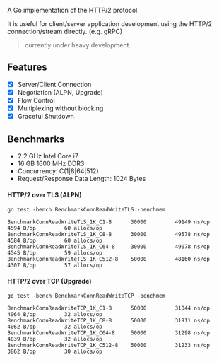 
A Go implementation of the HTTP/2 protocol.

It is useful for client/server application development using the HTTP/2 connection/stream directly. (e.g. gRPC)

> currently under heavy development.

## Features

- [x] Server/Client Connection
- [x] Negotiation (ALPN, Upgrade)
- [x] Flow Control
- [x] Multiplexing without blocking
- [x] Graceful Shutdown

## Benchmarks

- 2.2 GHz Intel Core i7
- 16 GB 1600 MHz DDR3
- Concurrency: C(1|8|64|512)
- Request/Response Data Length: 1024 Bytes

#### HTTP/2 over TLS (ALPN)

    go test -bench BenchmarkConnReadWriteTLS -benchmem

    BenchmarkConnReadWriteTLS_1K_C1-8      30000         49149 ns/op        4594 B/op         60 allocs/op
    BenchmarkConnReadWriteTLS_1K_C8-8      30000         49578 ns/op        4584 B/op         60 allocs/op
    BenchmarkConnReadWriteTLS_1K_C64-8     30000         49078 ns/op        4545 B/op         59 allocs/op
    BenchmarkConnReadWriteTLS_1K_C512-8    50000         48160 ns/op        4307 B/op         57 allocs/op

#### HTTP/2 over TCP (Upgrade)

    go test -bench BenchmarkConnReadWriteTCP -benchmem

    BenchmarkConnReadWriteTCP_1K_C1-8      50000         31044 ns/op        4064 B/op         32 allocs/op
    BenchmarkConnReadWriteTCP_1K_C8-8      50000         31911 ns/op        4062 B/op         32 allocs/op
    BenchmarkConnReadWriteTCP_1K_C64-8     50000         31298 ns/op        4039 B/op         32 allocs/op
    BenchmarkConnReadWriteTCP_1K_C512-8    50000         31233 ns/op        3862 B/op         30 allocs/op

